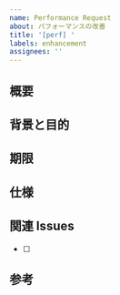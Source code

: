 ```yaml
---
name: Performance Request
about: パフォーマンスの改善
title: '[perf] '
labels: enhancement
assignees: ''
---
```


## 概要


## 背景と目的


## 期限


## 仕様


## 関連 Issues

- [ ] 

## 参考
